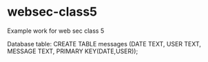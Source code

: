 # websec-class5
Example work for web sec class 5

Database table: 
CREATE TABLE messages (DATE TEXT, USER TEXT, MESSAGE TEXT, PRIMARY KEY(DATE,USER));
